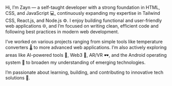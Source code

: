 Hi, I’m Zayn — a self-taught developer with a strong foundation in HTML, CSS, and JavaScript 💻, continuously expanding my expertise in Tailwind CSS, React.js, and Node.js ⚙️. I enjoy building functional and user-friendly web applications 🌐, and I’m focused on writing clean, efficient code and following best practices in modern web development.

I’ve worked on various projects ranging from simple tools like temperature converters 🌡️ to more advanced web applications. I’m also actively exploring areas like AI-powered tools 🤖, Web3 🔗, AR/VR 🕶️, and the Android operating system 📱 to broaden my understanding of emerging technologies.

I’m passionate about learning, building, and contributing to innovative tech solutions 🚀.
